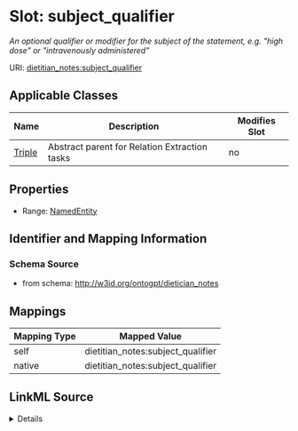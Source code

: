 

# Slot: subject_qualifier


_An optional qualifier or modifier for the subject of the statement, e.g. "high dose" or "intravenously administered"_



URI: [dietitian_notes:subject_qualifier](dietitian_notes:subject_qualifier)



<!-- no inheritance hierarchy -->





## Applicable Classes

| Name | Description | Modifies Slot |
| --- | --- | --- |
| [Triple](Triple.md) | Abstract parent for Relation Extraction tasks |  no  |







## Properties

* Range: [NamedEntity](NamedEntity.md)





## Identifier and Mapping Information







### Schema Source


* from schema: http://w3id.org/ontogpt/dietician_notes




## Mappings

| Mapping Type | Mapped Value |
| ---  | ---  |
| self | dietitian_notes:subject_qualifier |
| native | dietitian_notes:subject_qualifier |




## LinkML Source

<details>
```yaml
name: subject_qualifier
description: An optional qualifier or modifier for the subject of the statement, e.g.
  "high dose" or "intravenously administered"
from_schema: http://w3id.org/ontogpt/dietician_notes
rank: 1000
alias: subject_qualifier
owner: Triple
domain_of:
- Triple
range: NamedEntity

```
</details>
